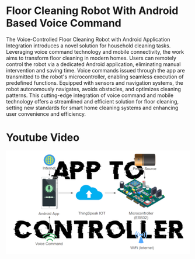 # Floor Cleaning Robot With Android Based Voice Command
The Voice-Controlled Floor Cleaning Robot with Android Application Integration introduces a novel solution for household cleaning tasks. Leveraging voice command technology and mobile connectivity, the work aims to transform floor cleaning in modern homes. Users can remotely control the robot via a dedicated Android application, eliminating manual intervention and saving time. Voice commands issued through the app are transmitted to the robot's microcontroller, enabling seamless execution of predefined functions. Equipped with sensors and navigation systems, the robot autonomously navigates, avoids obstacles, and optimizes cleaning patterns. This cutting-edge integration of voice command and mobile technology offers a streamlined and efficient solution for floor cleaning, setting new standards for smart home cleaning systems and enhancing user convenience and efficiency.




# Youtube Video

[![Watch the video](./THUMBNAIL.jpg)](https://youtu.be/IET9qNXmBq0)


